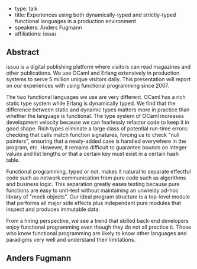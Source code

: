 - type: talk
- title: Experiences using both dynamically-typed and strictly-typed functional languages in a production environment
- speakers: Anders Fugmann 
- affiliations: issuu 

## Abstract 

issuu is a digital publishing platform where visitors can read magazines and other publications. We use OCaml and Erlang extensively in production systems to serve 5 million unique visitors daily. This presentation will report on our experiences with using functional programming since 2007.

The two functional languages we use are very different. OCaml has a rich static type system while Erlang is dynamically typed. We find that the difference between static and dynamic types matters more in practice than whether the language is functional. The type system of OCaml increases development velocity because we can fearlessly refactor code to keep it in good shape. Rich types eliminate a large class of potential run-time errors: checking that calls match function signatures, forcing us to check "null pointers", ensuring that a newly-added case is handled everywhere in the program, etc. However, it remains difficult to guarantee bounds on integer values and list lengths or that a certain key must exist in a certain hash table.

Functional programming, typed or not, makes it natural to separate effectful code such as network communication from pure code such as algorithms and business logic. This separation greatly eases testing because pure functions are easy to unit-test without maintaining an unwieldy ad-hoc library of "mock objects". Our ideal program structure is a top-level module that performs all major side effects plus independent pure modules that inspect and produces immutable data.

From a hiring perspective, we see a trend that skilled back-end developers enjoy functional programming even though they do not all practice it. Those who know functional programming are likely to know other languages and paradigms very well and understand their limitations.

## Anders Fugmann
<div class="row" media:type="text/omd">

<div class="medium-4 columns">
<!--<img src="img/anders-fugmann.jpg" alt="Anders Fugmann"></img>-->
</div>

<div class="medium-8 columns" media:type="text/omd">
</div>

</div>
